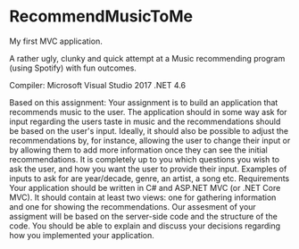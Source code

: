 # RecommendMusicToMe

My first MVC application.  

A rather ugly, clunky and quick attempt at a Music recommending program (using Spotify) with fun outcomes.

Compiler: Microsoft Visual Studio 2017 .NET 4.6 

Based on this assignment:
Your assignment is to build an application that recommends music to the user. The application should in some way ask for input regarding the users taste in music and the recommendations should be based on the user's input. Ideally, it should also be possible to adjust the recommendations by, for instance, allowing the user to change their input or by allowing them to add more information once they can see the initial recommendations. It is completely up to you which questions you wish to ask the user, and how you want the user to provide their input. Examples of inputs to ask for are year/decade, genre, an artist, a song etc.
Requirements
Your application should be written in C# and ASP.NET MVC (or .NET Core MVC). It should contain at least two views: one for gathering information and one for showing the recommendations. Our assesment of your assigment will be based on the server-side code and the structure of the code. You should be able to explain and discuss your decisions regarding how you implemented your application.
